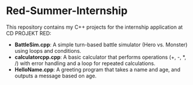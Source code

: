 # Red-Summer-Internship

This repository contains my C++ projects for the internship application at CD PROJEKT RED:

- **BattleSim.cpp**: A simple turn-based battle simulator (Hero vs. Monster) using loops and conditions.
- **calculatorcpp.cpp**: A basic calculator that performs operations (+, -, *, /) with error handling and a loop for repeated calculations.
- **HelloName.cpp**: A greeting program that takes a name and age, and outputs a message based on age.
